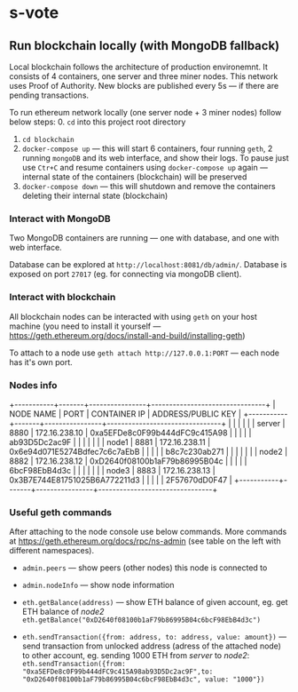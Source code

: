 # s-vote

## Run blockchain locally (with MongoDB fallback)

Local blockchain follows the architecture of production environemnt. It consists of 4 containers, one server and three miner nodes. This network uses Proof of Authority. New blocks are published every 5s — if there are pending transactions.

To run ethereum network locally (one server node + 3 miner nodes) follow below steps:
0. `cd` into this project root directory
1. `cd blockchain`
2. `docker-compose up` — this will start 6 containers, four running `geth`, 2 running `mongoDB` and its web interface, and show their logs. To pause just use `Ctr+C` and resume containers using `docker-compose up` again — internal state of the containers (blockchain) will be preserved
3. `docker-compose down` — this will shutdown and remove the containers deleting their internal state (blockchain)

### Interact with MongoDB
Two MongoDB containers are running — one with database, and one with web interface.

Database can be explored at `http://localhost:8081/db/admin/`. Database is exposed on port `27017` (eg. for connecting via mongoDB client).

### Interact with blockchain
All blockchain nodes can be interacted with using `geth` on your host machine (you need to install it yourself — https://geth.ethereum.org/docs/install-and-build/installing-geth)

To attach to a node use `geth attach http://127.0.0.1:PORT` — each node has it's own port.

### Nodes info
+-----------+-------+----------------+--------------------------------+
| NODE NAME |  PORT |  CONTAINER IP  |       ADDRESS/PUBLIC KEY       |
+-----------+-------+----------------+--------------------------------+
|           |       |                |                                |
| server    |  8880 |  172.16.238.10 |  0xa5EFDe8c0F99b444dFC9c415A98 |
|           |       |                | ab93D5Dc2ac9F                  |
|           |       |                |                                |
| node1     |  8881 |  172.16.238.11 |  0x6e94d071E5274Bdfec7c6c7aEbB |
|           |       |                | b8c7c230ab271                  |
|           |       |                |                                |
| node2     |  8882 |  172.16.238.12 |  0xD2640f08100b1aF79b86995B04c |
|           |       |                | 6bcF98EbB4d3c                  |
|           |       |                |                                |
| node3     |  8883 |  172.16.238.13 |  0x3B7E744E81751025B6A772211d3 |
|           |       |                | 2F57670dD0F47                  |
+-----------+-------+----------------+--------------------------------+

### Useful geth commands

After attaching to the node console use below commands. More commands at https://geth.ethereum.org/docs/rpc/ns-admin (see table on the left with different namespaces).

* `admin.peers` — show peers (other nodes) this node is connected to

* `admin.nodeInfo` — show node information

* `eth.getBalance(address)` — show ETH balance of given account, eg. get ETH balance of *node2* `eth.getBalance("0xD2640f08100b1aF79b86995B04c6bcF98EbB4d3c")`

* `eth.sendTransaction({from: address, to: address, value: amount})` — send transaction from unlocked address (adress of the attached node) to other account, eg. sending 1000 ETH from *server* to *node2*: `eth.sendTransaction({from: "0xa5EFDe8c0F99b444dFC9c415A98ab93D5Dc2ac9F",to: "0xD2640f08100b1aF79b86995B04c6bcF98EbB4d3c", value: "1000"})`